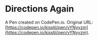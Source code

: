 # Directions Again

A Pen created on CodePen.io. Original URL: [https://codepen.io/kisstii/pen/vYNyyzm](https://codepen.io/kisstii/pen/vYNyyzm).


